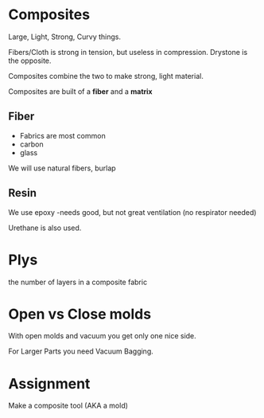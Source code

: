 # Composites

Large, Light, Strong, Curvy things. 

Fibers/Cloth is strong in tension, but useless in compression.
Drystone is the opposite. 

Composites combine the two to make strong, light material.

Composites are built of a **fiber** and a **matrix**

## Fiber

- Fabrics are most common
- carbon
- glass

We will use natural fibers, burlap

## Resin

We use epoxy -needs good, but not great ventilation (no respirator needed)

Urethane is also used.

# Plys 

the number of layers in a composite fabric

# Open vs Close molds 

With open molds and vacuum you get only one nice side. 

For Larger Parts you need Vacuum Bagging. 

# Assignment
Make a composite tool (AKA a mold)